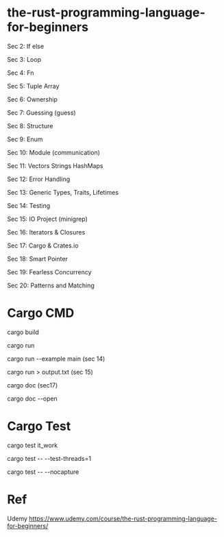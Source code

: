 # the-rust-programming-language-for-beginners

Sec 2: If else

Sec 3: Loop

Sec 4: Fn

Sec 5: Tuple Array

Sec 6: Ownership

Sec 7: Guessing (guess)

Sec 8: Structure

Sec 9: Enum

Sec 10: Module (communication)

Sec 11: Vectors Strings HashMaps

Sec 12: Error Handling

Sec 13: Generic Types, Traits, Lifetimes

Sec 14: Testing

Sec 15: IO Project (minigrep)

Sec 16: Iterators & Closures

Sec 17: Cargo & Crates.io

Sec 18: Smart Pointer

Sec 19: Fearless Concurrency

Sec 20: Patterns and Matching

# Cargo CMD

cargo build

cargo run

cargo run --example main (sec 14)

cargo run > output.txt (sec 15)

cargo doc (sec17)

cargo doc --open

# Cargo Test

cargo test it_work

cargo test -- --test-threads=1

cargo test -- --nocapture

# Ref

Udemy https://www.udemy.com/course/the-rust-programming-language-for-beginners/
